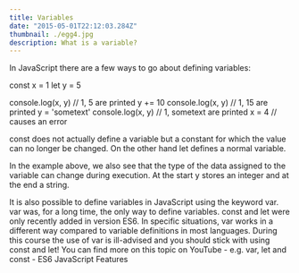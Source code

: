 ```yaml
---
title: Variables
date: "2015-05-01T22:12:03.284Z"
thumbnail: ./egg4.jpg
description: What is a variable?
---
```


In JavaScript there are a few ways to go about defining variables:

const x = 1
let y = 5

console.log(x, y) // 1, 5 are printed
y += 10
console.log(x, y) // 1, 15 are printed
y = 'sometext'
console.log(x, y) // 1, sometext are printed
x = 4 // causes an error

const does not actually define a variable but a constant for which the value can no longer be changed. On the other hand let defines a normal variable.

In the example above, we also see that the type of the data assigned to the variable can change during execution. At the start y stores an integer and at the end a string.

It is also possible to define variables in JavaScript using the keyword var. var was, for a long time, the only way to define variables. const and let were only recently added in version ES6. In specific situations, var works in a different way compared to variable definitions in most languages. During this course the use of var is ill-advised and you should stick with using const and let! You can find more on this topic on YouTube - e.g. var, let and const - ES6 JavaScript Features
